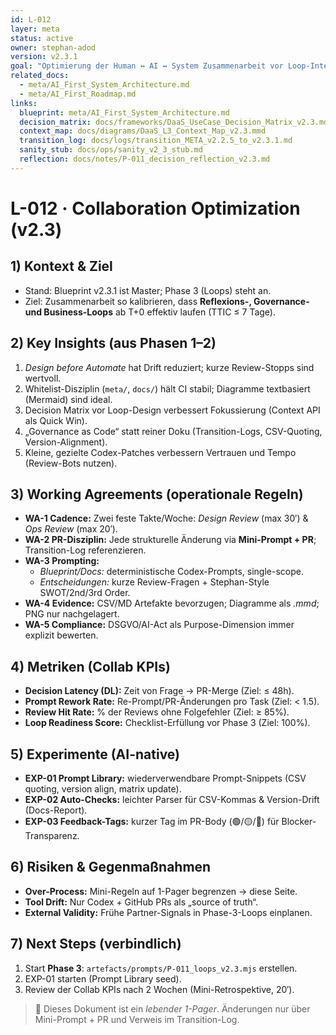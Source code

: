 ```yaml
---
id: L-012
layer: meta
status: active
owner: stephan-adod
version: v2.3.1
goal: "Optimierung der Human ↔ AI ↔ System Zusammenarbeit vor Loop-Integration (Phase 3)"
related_docs:
  - meta/AI_First_System_Architecture.md
  - meta/AI_First_Roadmap.md
links:
  blueprint: meta/AI_First_System_Architecture.md
  decision_matrix: docs/frameworks/DaaS_UseCase_Decision_Matrix_v2.3.md
  context_map: docs/diagrams/DaaS_L3_Context_Map_v2.3.mmd
  transition_log: docs/logs/transition_META_v2.2.5_to_v2.3.1.md
  sanity_stub: docs/ops/sanity_v2_3_stub.md
  reflection: docs/notes/P-011_decision_reflection_v2.3.md
---
```


# L-012 · Collaboration Optimization (v2.3)

## 1) Kontext & Ziel
- Stand: Blueprint v2.3.1 ist Master; Phase 3 (Loops) steht an.
- Ziel: Zusammenarbeit so kalibrieren, dass **Reflexions-, Governance- und Business-Loops** ab T+0 effektiv laufen (TTIC ≤ 7 Tage).

## 2) Key Insights (aus Phasen 1–2)
1. *Design before Automate* hat Drift reduziert; kurze Review-Stopps sind wertvoll.
2. Whitelist-Disziplin (`meta/`, `docs/`) hält CI stabil; Diagramme textbasiert (Mermaid) sind ideal.
3. Decision Matrix vor Loop-Design verbessert Fokussierung (Context API als Quick Win).
4. „Governance as Code“ statt reiner Doku (Transition-Logs, CSV-Quoting, Version-Alignment).
5. Kleine, gezielte Codex-Patches verbessern Vertrauen und Tempo (Review-Bots nutzen).

## 3) Working Agreements (operationale Regeln)
- **WA-1 Cadence:** Zwei feste Takte/Woche: *Design Review* (max 30′) & *Ops Review* (max 20′).
- **WA-2 PR-Disziplin:** Jede strukturelle Änderung via **Mini-Prompt + PR**; Transition-Log referenzieren.
- **WA-3 Prompting:**  
  - *Blueprint/Docs:* deterministische Codex-Prompts, single-scope.  
  - *Entscheidungen:* kurze Review-Fragen + Stephan-Style SWOT/2nd/3rd Order.  
- **WA-4 Evidence:** CSV/MD Artefakte bevorzugen; Diagramme als *.mmd*; PNG nur nachgelagert.
- **WA-5 Compliance:** DSGVO/AI-Act als Purpose-Dimension immer explizit bewerten.

## 4) Metriken (Collab KPIs)
- **Decision Latency (DL):** Zeit von Frage → PR-Merge (Ziel: ≤ 48h).
- **Prompt Rework Rate:** Re-Prompt/PR-Änderungen pro Task (Ziel: < 1.5).
- **Review Hit Rate:** % der Reviews ohne Folgefehler (Ziel: ≥ 85%).
- **Loop Readiness Score:** Checklist-Erfüllung vor Phase 3 (Ziel: 100%).

## 5) Experimente (AI-native)
- **EXP-01 Prompt Library:** wiederverwendbare Prompt-Snippets (CSV quoting, version align, matrix update).
- **EXP-02 Auto-Checks:** leichter Parser für CSV-Kommas & Version-Drift (Docs-Report).
- **EXP-03 Feedback-Tags:** kurzer Tag im PR-Body (🟢/🟡/🔴) für Blocker-Transparenz.

## 6) Risiken & Gegenmaßnahmen
- **Over-Process:** Mini-Regeln auf 1-Pager begrenzen → diese Seite.
- **Tool Drift:** Nur Codex + GitHub PRs als „source of truth“.
- **External Validity:** Frühe Partner-Signals in Phase-3-Loops einplanen.

## 7) Next Steps (verbindlich)
1. Start **Phase 3**: `artefacts/prompts/P-011_loops_v2.3.mjs` erstellen.  
2. EXP-01 starten (Prompt Library seed).  
3. Review der Collab KPIs nach 2 Wochen (Mini-Retrospektive, 20′).

> 📝 Dieses Dokument ist ein *lebender 1-Pager*. Änderungen nur über Mini-Prompt + PR und Verweis im Transition-Log.
